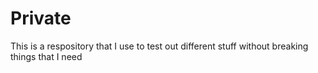 # Private
This is a respository that I use to test out different stuff without breaking things that I need

